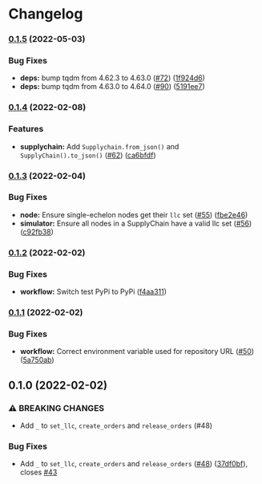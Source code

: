 # Changelog

### [0.1.5](https://github.com/chain-stock/suppy/compare/v0.1.4...v0.1.5) (2022-05-03)


### Bug Fixes

* **deps:** bump tqdm from 4.62.3 to 4.63.0 ([#72](https://github.com/chain-stock/suppy/issues/72)) ([1f924d6](https://github.com/chain-stock/suppy/commit/1f924d6fa3878f4eab5af0c60f03b5d2f0fa878f))
* **deps:** bump tqdm from 4.63.0 to 4.64.0 ([#90](https://github.com/chain-stock/suppy/issues/90)) ([5191ee7](https://github.com/chain-stock/suppy/commit/5191ee71c2fea31c55c9e882e938e509085451f6))

### [0.1.4](https://github.com/chain-stock/suppy/compare/v0.1.3...v0.1.4) (2022-02-08)


### Features

* **supplychain:** Add `Supplychain.from_json()` and `SupplyChain().to_json()` ([#62](https://github.com/chain-stock/suppy/issues/62)) ([ca6bfdf](https://github.com/chain-stock/suppy/commit/ca6bfdffe74c8127a896cf63f6ead8ce0b535213))

### [0.1.3](https://github.com/chain-stock/suppy/compare/v0.1.2...v0.1.3) (2022-02-04)


### Bug Fixes

* **node:** Ensure single-echelon nodes get their `llc` set ([#55](https://github.com/chain-stock/suppy/issues/55)) ([fbe2e46](https://github.com/chain-stock/suppy/commit/fbe2e466745f607faceabd81df5edf4970b57e30))
* **simulator:** Ensure all nodes in a SupplyChain have a valid llc set ([#56](https://github.com/chain-stock/suppy/issues/56)) ([c92fb38](https://github.com/chain-stock/suppy/commit/c92fb38bd27344f68c149dc89b14cb6f7cce0c9a))

### [0.1.2](https://github.com/chain-stock/suppy/compare/v0.1.1...v0.1.2) (2022-02-02)


### Bug Fixes

* **workflow:** Switch test PyPi to PyPi ([f4aa311](https://github.com/chain-stock/suppy/commit/f4aa311f412c34d193c5bfe5353a1358e3f5cb30))

### [0.1.1](https://github.com/chain-stock/suppy/compare/v0.1.0...v0.1.1) (2022-02-02)


### Bug Fixes

* **workflow:** Correct environment variable used for repository URL ([#50](https://github.com/chain-stock/suppy/issues/50)) ([5a750ab](https://github.com/chain-stock/suppy/commit/5a750ab389a5311f9de2ab23d291feeebc515bd8))

## 0.1.0 (2022-02-02)


### ⚠ BREAKING CHANGES

* Add `_` to `set_llc`, `create_orders` and `release_orders` (#48)

### Bug Fixes

* Add `_` to `set_llc`, `create_orders` and `release_orders` ([#48](https://github.com/chain-stock/suppy/issues/48)) ([37df0bf](https://github.com/chain-stock/suppy/commit/37df0bf2e3a25343d628ca0db129c488c6a5d963)), closes [#43](https://github.com/chain-stock/suppy/issues/43)
